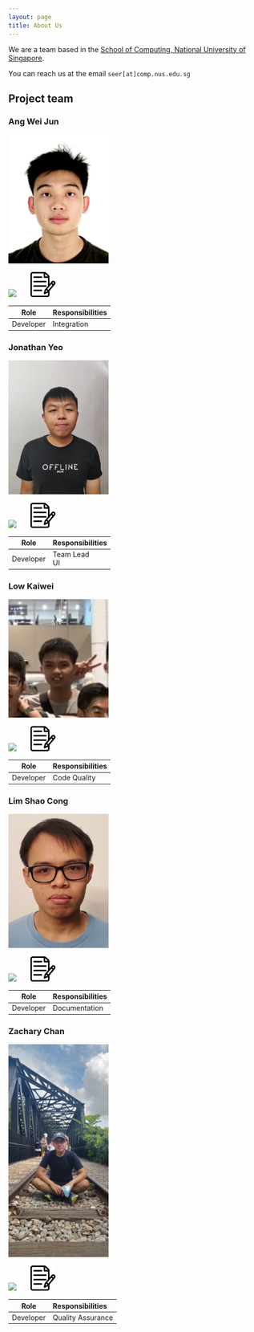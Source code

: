 ```yaml
---
layout: page
title: About Us
---
```


We are a team based in the [School of Computing, National University of Singapore](http://www.comp.nus.edu.sg).

You can reach us at the email `seer[at]comp.nus.edu.sg`

## Project team

### Ang Wei Jun

<img src="images/aweijun.png" width="200px">

[<img src="images/github-icon.png" width="50px">](https://github.com/aweijun) &nbsp; &nbsp; &nbsp;
[<img src="images/portfolio-icon.png" width="50px">](team/aweijun.md)

|   Role    | Responsibilities |
|:---------:|:-----------------|
| Developer | Integration      |

### Jonathan Yeo

<img src="images/jonathanhoshi.png" width="200px">

[<img src="images/github-icon.png" width="50px">](http://github.com/jonathanhoshi) &nbsp; &nbsp; &nbsp;
[<img src="images/portfolio-icon.png" width="50px">](team/jonathanhoshi.md)

|   Role    | Responsibilities   |
|:---------:|:-------------------|
| Developer | Team Lead <br/> UI |

### Low Kaiwei

<img src="images/Lowkaiwei98.png" width="200px">

[<img src="images/github-icon.png" width="50px">](http://github.com/lowkaiwei98) &nbsp; &nbsp; &nbsp;
[<img src="images/portfolio-icon.png" width="50px">](team/lowkaiwei98.md)

|   Role    | Responsibilities |
|:---------:|:-----------------|
| Developer | Code Quality     |

### Lim Shao Cong

<img src="images/arcornior.png" width="200px">

[<img src="images/github-icon.png" width="50px">](http://github.com/arcornior) &nbsp; &nbsp; &nbsp;
[<img src="images/portfolio-icon.png" width="50px">](team/arcornior.md)

|   Role    | Responsibilities |
|:---------:|:-----------------|
| Developer | Documentation    |

### Zachary Chan

<img src="images/ardentsoul.png" width="200px">

[<img src="images/github-icon.png" width="50px">](https://github.com/Ardentsoul) &nbsp; &nbsp; &nbsp;
[<img src="images/portfolio-icon.png" width="50px">](team/ardentsoul.md)

|   Role    | Responsibilities               |
|:---------:|:-------------------------------|
| Developer | Quality Assurance              |

